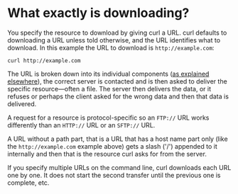 # What exactly is downloading?

You specify the resource to download by giving curl a URL. curl defaults to
downloading a URL unless told otherwise, and the URL identifies what to
download. In this example the URL to download is `http://example.com`:

    curl http://example.com

The URL is broken down into its individual components
([as explained elsewhere](../../cmdline/urls.md)), the correct server is
contacted and is then asked to deliver the specific resource—often a file. The
server then delivers the data, or it refuses or perhaps the client asked for
the wrong data and then that data is delivered.

A request for a resource is protocol-specific so an `FTP://` URL works
differently than an `HTTP://` URL or an `SFTP://` URL.

A URL without a path part, that is a URL that has a host name part only (like
the `http://example.com` example above) gets a slash ('/') appended to it
internally and then that is the resource curl asks for from the server.

If you specify multiple URLs on the command line, curl downloads each URL one
by one. It does not start the second transfer until the previous one is
complete, etc.
